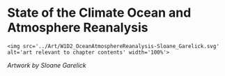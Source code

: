 # State of the Climate Ocean and Atmosphere Reanalysis

 ````{div} full-height 
 <img src='../Art/W1D2_OceanAtmosphereReanalysis-Sloane_Garelick.svg' alt='art relevant to chapter contents' width='100%'> 
```` 

*Artwork by Sloane Garelick*